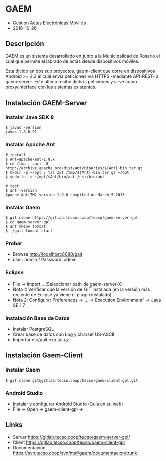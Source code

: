 # GAEM

- Gestión Actas Electrónicas Móviles
- 2016-10-26

## Descripción

GAEM es un sistema desarrollado en junto a la Municipalidad de Rosario el cual que
permite el labrado de actas desde dispositivos móviles.

Esta divido en dos sub proyectos, gaem-client que corre en dispositivos Android >= 2.3
el cual envía peticiones vía HTTPS -mediante API-REST- a gaem-server. Este último
recibe dichas peticiones y sirve como proxy/interface con los sistemas existentes.

## Instalación GAEM-Server

### Instalar Java SDK 8

    $ javac -version
	javac 1.8.0_91
	

### Instalar Apache Ant 
   
    # install
    $ Ant=apache-ant-1.9.x
    $ cd /tmp ; curl -O http://archive.apache.org/dist/ant/binaries/${Ant}-bin.tar.gz
    $ mkdir -p ~/opt ; tar zxf /tmp/${Ant}-bin.tar.gz ~/opt
    $ sudo ln -s ~/opt/$Ant/bin/ant /usr/bin/ant
   
    # test
    $ ant -version
    Apache Ant(TM) version 1.9.0 compiled on March 5 2013

### Instalar Gaem

    $ git clone https://gitlab.tecso.coop/tecso/gaem-server-gpl
    $ cd gaem-server-gpl    
    $ ant mkenv tomcat
    $ ./gait tomcat start

### Probar

* Browse <http://localhost:8080/gait>
* user: admin / Password: admin
    
### Eclipse

- File -> Import... (Seleccionar path de gaem-server-X)
- Nota 1: Verificar que la versión de GIT instalada (en la versión más reciente de Eclipse ya viene el plugin instalado)
- Nota 2: Configurar Preferences -> ... -> Execution Environment" -> Java SE 1.7 

### Instalación Base de Datos

- Instalar PostgreSQL
- Crear base de datos con Log y charset US-ASCII
- Importar etc/gait.exp.tar.gz 

## Instalación Gaem-Client

### Instalar Gaem

    $ git clone git@gitlab.tecso.coop:tecso/gaem-client-gpl.git

### Android Studio

- Instalar y configurar Android Studio (Guía en su web)
- File -> Open -> gaem-client-gpl -> <APLICACION>
  
## Links

- Server <https://gitlab.tecso.coop/tecso/gaem-server-gpl/>
- Client <https://gitlab.tecso.coop/tecso/gaem-client-gpl>
- Documentación <https://svn.tecso.coop/svn/msf/gaem/documentacion/trunk>

